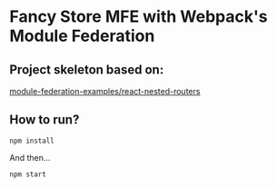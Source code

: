 # Fancy Store MFE with Webpack's Module Federation

## Project skeleton based on:

[module-federation-examples/react-nested-routers](https://github.com/module-federation/module-federation-examples/tree/master/react-nested-routers)

## How to run?

```shell
npm install
```

And then...

```shell
npm start
```
